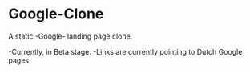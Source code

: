 # Google-Clone
A static -Google- landing page clone. 

-Currently, in Beta stage.
-Links are currently pointing to Dutch Google pages.
